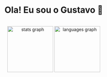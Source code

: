 <div align="center">
<h1>Ola! Eu sou o Gustavo 👋 </h1>
<br>
  <img src="https://github-readme-stats.vercel.app/api?hide_title=false&hide_rank=false&show_icons=true&include_all_commits=true&count_private=true&disable_animations=false&theme=dracula&username=GustavoCassimiro9" height="150" alt="stats graph"  />
  <img src="https://github-readme-stats.vercel.app/api/top-langs?locale=en&hide_title=false&layout=compact&card_width=320&langs_count=5&theme=dracula&username=GustavoCassimiro9" height="150" alt="languages graph"  />
</div>
